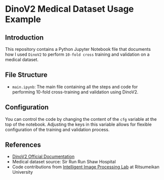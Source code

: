 # DinoV2 Medical Dataset Usage Example

## Introduction
This repository contains a Python Jupyter Notebook file that documents how I used `DinoV2` to perform `10-fold cross` training and validation on a medical dataset.

## File Structure
- `main.ipynb`: The main file containing all the steps and code for performing 10-fold cross-training and validation using DinoV2.

## Configuration
You can control the code by changing the content of the `cfg` variable at the top of the notebook. Adjusting the keys in this variable allows for flexible configuration of the training and validation process.

## References
- [DinoV2 Official Documentation](https://github.com/facebookresearch/dinov2)
- Medical dataset source: Sir Run Run Shaw Hospital
- Code contributions from [Intelligent Image Processing Lab](https://media.ritsumei.ac.jp/iipl/) at Ritsumeikan University
